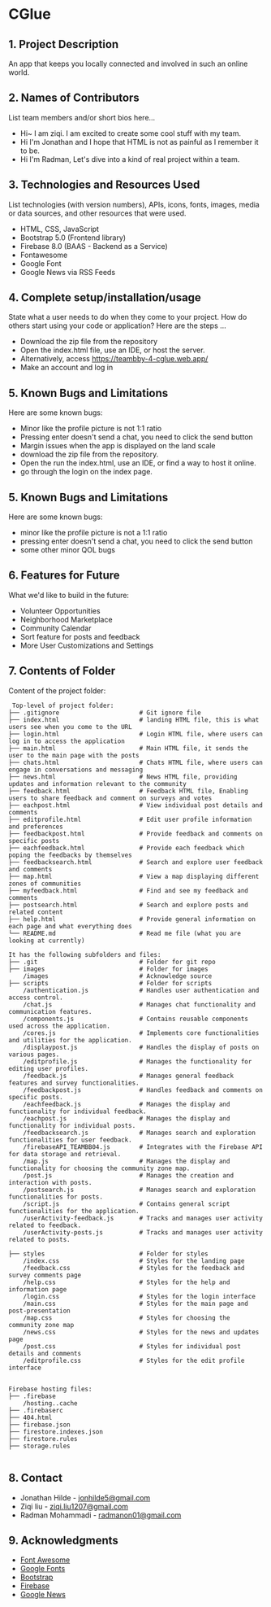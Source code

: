 # CGlue

## 1. Project Description
An app that keeps you locally connected and involved in such an online world.

## 2. Names of Contributors
List team members and/or short bios here...
* Hi~ I am ziqi. I am excited to create some cool stuff with my team.
* Hi I'm Jonathan and I hope that HTML is not as painful as I remember it to be.
* Hi I'm Radman, Let's dive into a kind of real project within a team.

## 3. Technologies and Resources Used
List technologies (with version numbers), APIs, icons, fonts, images, media or data sources, and other resources that were used.
* HTML, CSS, JavaScript
* Bootstrap 5.0 (Frontend library)
* Firebase 8.0 (BAAS - Backend as a Service)
* Fontawesome
* Google Font
* Google News via RSS Feeds

## 4. Complete setup/installation/usage
State what a user needs to do when they come to your project.  How do others start using your code or application?
Here are the steps ...
* Download the zip file from the repository
* Open the index.html file, use an IDE, or host the server.
* Alternatively, access https://teambby-4-cglue.web.app/
* Make an account and log in

## 5. Known Bugs and Limitations
Here are some known bugs:
* Minor like the profile picture is not 1:1 ratio
* Pressing enter doesn't send a chat, you need to click the send button
* Margin issues when the app is displayed on the land scale
* download the zip file from the repository.
* Open the run the index.html, use an IDE, or find a way to host it online.
* go through the login on the index page.

## 5. Known Bugs and Limitations
Here are some known bugs:
* minor like the profile picture is not a 1:1 ratio
* pressing enter doesn't send a chat, you need to click the send button
* some other minor QOL bugs


## 6. Features for Future
What we'd like to build in the future:
* Volunteer Opportunities
* Neighborhood Marketplace
* Community Calendar
* Sort feature for posts and feedback
* More User Customizations and Settings

## 7. Contents of Folder
Content of the project folder:

```
 Top-level of project folder: 
├── .gitignore               	    # Git ignore file
├── index.html               	    # landing HTML file, this is what users see when you come to the URL
├── login.html               	    # Login HTML file, where users can log in to access the application
├── main.html                	    # Main HTML file, it sends the user to the main page with the posts
├── chats.html               	    # Chats HTML file, where users can engage in conversations and messaging
├── news.html                       # News HTML file, providing updates and information relevant to the community
├── feedback.html                   # Feedback HTML file, Enabling users to share feedback and comment on surveys and votes
├── eachpost.html                   # View individual post details and comments
├── editprofile.html               	# Edit user profile information and preferences
├── feedbackpost.html               # Provide feedback and comments on specific posts
├── eachfeedback.html               # Provide each feedback which poping the feedbacks by themselves
├── feedbacksearch.html             # Search and explore user feedback and comments
├── map.html                        # View a map displaying different zones of communities
├── myfeedback.html                 # Find and see my feedback and comments
├── postsearch.html                 # Search and explore posts and related content
├── help.html                       # Provide general information on each page and what everything does
└── README.md				        # Read me file (what you are looking at currently)

It has the following subfolders and files:
├── .git                    	    # Folder for git repo
├── images                   	    # Folder for images
    /images                	        # Acknowledge source
├── scripts                  	    # Folder for scripts
    /authentication.js              # Handles user authentication and access control.
    /chat.js                        # Manages chat functionality and communication features.
    /components.js                 	# Contains reusable components used across the application.
    /cores.js                      	# Implements core functionalities and utilities for the application.
    /displaypost.js                	# Handles the display of posts on various pages.
    /editprofile.js                	# Manages the functionality for editing user profiles.
    /feedback.js                   	# Manages general feedback features and survey functionalities.
    /feedbackpost.js               	# Handles feedback and comments on specific posts.
    /eachfeedback.js               	# Manages the display and functionality for individual feedback.
    /eachpost.js                   	# Manages the display and functionality for individual posts.
    /feedbacksearch.js             	# Manages search and exploration functionalities for user feedback.
    /firebaseAPI_TEAMBB04.js       	# Integrates with the Firebase API for data storage and retrieval.
    /map.js                        	# Manages the display and functionality for choosing the community zone map.
    /post.js                       	# Manages the creation and interaction with posts.
    /postsearch.js                 	# Manages search and exploration functionalities for posts.
    /script.js                     	# Contains general script functionalities for the application.
    /userActivity-feedback.js      	# Tracks and manages user activity related to feedback.
    /userActivity-posts.js         	# Tracks and manages user activity related to posts.

├── styles                   	    # Folder for styles
    /index.css                	    # Styles for the landing page
    /feedback.css                   # Styles for the feedback and survey comments page
    /help.css                       # Styles for the help and information page
    /login.css                      # Styles for the login interface
    /main.css                	    # Styles for the main page and post-presentation
    /map.css                        # Styles for choosing the community zone map
    /news.css                       # Styles for the news and updates page
    /post.css                       # Styles for individual post details and comments
    /editprofile.css                # Styles for the edit profile interface


Firebase hosting files: 
├── .firebase
    /hosting..cache
├── .firebaserc
├── 404.html
├── firebase.json
├── firestore.indexes.json
├── firestore.rules
├── storage.rules


```
## 8. Contact
* Jonathan Hilde - jonhilde5@gmail.com
* Ziqi liu - ziqi.liu1207@gmail.com
* Radman Mohammadi - radmanon01@gmail.com


## 9. Acknowledgments
* <a href="https://fontawesome.com/">Font Awesome</a>
* <a href="https://fonts.google.com/">Google Fonts</a>
* <a href="https://getbootstrap.com/">Bootstrap</a>
* <a href="https://firebase.google.com/">Firebase</a>
* <a href="https://news.google.com/">Google News</a>

